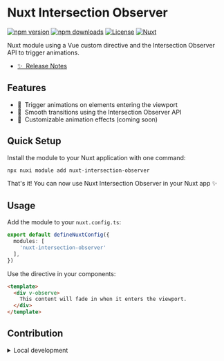 # Nuxt Intersection Observer

[![npm version][npm-version-src]][npm-version-href]
[![npm downloads][npm-downloads-src]][npm-downloads-href]
[![License][license-src]][license-href]
[![Nuxt][nuxt-src]][nuxt-href]

Nuxt module using a Vue custom directive and the Intersection Observer API to trigger animations.

- [✨ &nbsp;Release Notes](/CHANGELOG.md)
<!-- - [🏀 Online playground](https://stackblitz.com/github/your-org/nuxt-intersection-observer?file=playground%2Fapp.vue) -->
<!-- - [📖 &nbsp;Documentation](https://example.com) -->

## Features

<!-- Highlight some of the features your module provide here -->
- 🎯 &nbsp;Trigger animations on elements entering the viewport
- 🚀 &nbsp;Smooth transitions using the Intersection Observer API
- 🌟 &nbsp;Customizable animation effects (coming soon)

## Quick Setup

Install the module to your Nuxt application with one command:

```bash
npx nuxi module add nuxt-intersection-observer
```

That's it! You can now use Nuxt Intersection Observer in your Nuxt app ✨

## Usage

Add the module to your `nuxt.config.ts`:

```typescript
export default defineNuxtConfig({
  modules: [
    'nuxt-intersection-observer'
  ],
})
```

Use the directive in your components:

```html
<template>
  <div v-observe>
    This content will fade in when it enters the viewport.
  </div>
</template>
```

## Contribution

<details>
  <summary>Local development</summary>
  
  ```bash
  # Install dependencies
  npm install
  
  # Generate type stubs
  npm run dev:prepare
  
  # Develop with the playground
  npm run dev
  
  # Build the playground
  npm run dev:build
  
  # Run ESLint
  npm run lint
  
  # Run Vitest
  npm run test
  npm run test:watch
  
  # Release new version
  npm run release
  ```

</details>

<!-- Badges -->
[npm-version-src]: https://img.shields.io/npm/v/nuxt-intersection-observer/latest.svg?style=flat&colorA=020420&colorB=00DC82
[npm-version-href]: https://npmjs.com/package/nuxt-intersection-observer

[npm-downloads-src]: https://img.shields.io/npm/dm/nuxt-intersection-observer.svg?style=flat&colorA=020420&colorB=00DC82
[npm-downloads-href]: https://npmjs.com/package/nuxt-intersection-observer

[license-src]: https://img.shields.io/npm/l/nuxt-intersection-observer.svg?style=flat&colorA=020420&colorB=00DC82
[license-href]: https://npmjs.com/package/nuxt-intersection-observer

[nuxt-src]: https://img.shields.io/badge/Nuxt-020420?logo=nuxt.js
[nuxt-href]: https://nuxt.com
